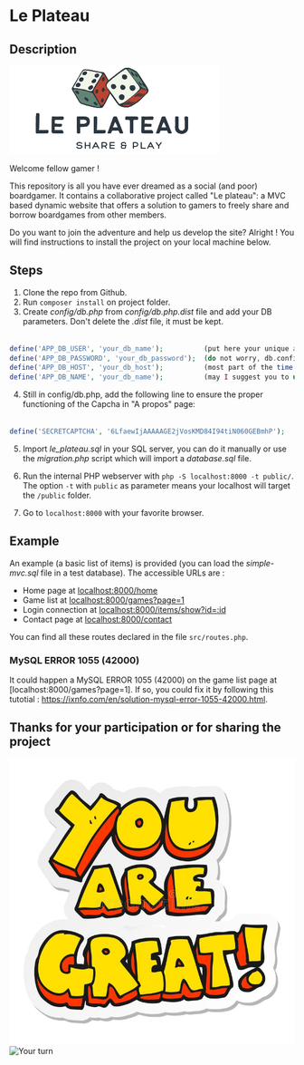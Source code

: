 # Le Plateau

## Description

![logo.png](public/assets/images/logo.png)

Welcome fellow gamer !

This repository is all you have ever dreamed as a social (and poor) boardgamer.
It contains a collaborative project called "Le plateau": a MVC based dynamic website that offers a solution to gamers to freely share and borrow boardgames from other members.

Do you want to join the adventure and help us develop the site?
Alright ! You will find instructions to install the project on your local machine below.


## Steps

1. Clone the repo from Github.
2. Run `composer install` on project folder.
3. Create *config/db.php* from *config/db.php.dist* file and add your DB parameters. Don't delete the *.dist* file, it must be kept.
```php

define('APP_DB_USER', 'your_db_name');          (put here your unique and very original user name )
define('APP_DB_PASSWORD', 'your_db_password');  (do not worry, db.config is part of the gitignore, your password will not leak on the world wide web)
define('APP_DB_HOST', 'your_db_host');          (most part of the time "localhost")
define('APP_DB_NAME', 'your_db_name');          (may I suggest you to use "le_plateau" ? You would avoid many difficulites)
```
4. Still in config/db.php, add the following line to ensure the proper functioning of the Capcha in "A propos" page:

```php

define('SECRETCAPTCHA', '6LfaewIjAAAAAGE2jVosKMD84I94tiN060GEBmhP');
```

5. Import *le_plateau.sql* in your SQL server, you can do it manually or use the *migration.php* script which will import a *database.sql* file.
6. Run the internal PHP webserver with `php -S localhost:8000 -t public/`. The option `-t` with `public` as parameter means your localhost will target the `/public` folder.

7. Go to `localhost:8000` with your favorite browser.


## Example 

An example (a basic list of items) is provided (you can load the *simple-mvc.sql* file in a test database). The accessible URLs are :

* Home page at [localhost:8000/home](localhost:8000/home)
* Game list at [localhost:8000/games?page=1](localhost:8000/games?page=1)
* Login connection at [localhost:8000/items/show?id=:id](localhost:8000/users/login)
* Contact page at [localhost:8000/contact](localhost:8000/contact)

You can find all these routes declared in the file `src/routes.php`.

### MySQL ERROR 1055 (42000)

It could happen a MySQL ERROR 1055 (42000) on the game list page at [localhost:8000/games?page=1].
If so, you could fix it by following this tutotial :
<a href="https://ixnfo.com/en/solution-mysql-error-1055-42000.html">https://ixnfo.com/en/solution-mysql-error-1055-42000.html</a>.


## Thanks for your participation or for sharing the project

![thanks.jpg](/public/assets/images/youaregreat.jpg)
![Your turn](https://media.giphy.com/media/kc6BNwUnGNNW6TxNpB/giphy.gif)
